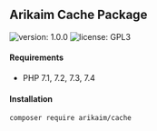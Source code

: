 ## Arikaim Cache Package
![version: 1.0.0](https://img.shields.io/github/release/arikaim/cache.svg)
![license: GPL3](https://img.shields.io/badge/License-GPLv3-blue.svg)
   


#### Requirements 
  * PHP 7.1, 7.2, 7.3, 7.4

#### Installation

```sh
composer require arikaim/cache
```

